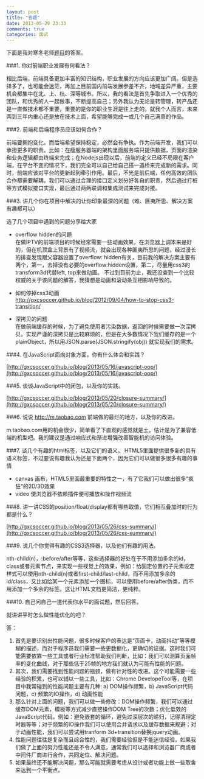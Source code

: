 ```yaml
---
layout: post
title: "答题"
date: 2013-05-29 23:33
comments: true
categories: 面试
---
```

下面是我对寒冬老师[题目](https://github.com/wintercn/blog/issues/5)的答案。


###1. 你对前端职业发展有何看法？

相比后端，前端具备更加丰富的知识结构，职业发展的方向应该更加广阔。但是选择多了，也可能会迷茫，再加上目前国内前端发展参差不齐，地域差异严重，主要机会都集中在北、上、杭、深等城市。所以，我的看法是首先争取进入一个优秀的团队，和优秀的人一起做事，不断提高自己；另外我认为无论是转管理，转产品还是一直做技术都不重要，重要的是你的职业生涯是往上走的。就我个人而言，未来两到三年内重心还是放在技术上面，希望能够完成一或几个自己满意的作品。

###2. 前端和后端程序员应该如何合作？

前端要拥抱变化，而后端希望保持稳定，必然会有争执。作为前端开发，我们可以承担更多的职责。比如：在瘦服务器端的架构里面服务端只提供数据，页面的渲染和业务逻辑都由终端来完成；在Nodejs出现以后，前端的定义已经不局限在客户端，在平台不变的情况下，我们完全可以自己给自己搭一道桥来完成新的需求。同时，前端应该对平台的更新起到牵引作用。最后，不光是前后端，任何高效的团队合作都需要解耦，我们可以通过合理的接口定义划分好各自的职责，然后通过打桩等方式模拟接口实现，最后通过两两联调和集成测试来完成对接。

###3. 讲几个你在项目中解决的让你印象最深的问题（难、匪夷所思、解决方案有趣都可以）

选了几个项目中遇到的问题分享给大家

* overflow hidden的问题  
在做IPTV的前端项目的时候经常需要一些动画效果，在浏览器上调本来是好的，但在机顶盒上背景有了视频流，就会出现各种匪夷所思的问题，经过漫长的排查发现跟父容器设置了overflow: hidden有关，目前我的解决方案主要有两个，第一，去掉没有必要的overflow:hidden设置，第二，尽量用css3的transform3d代替left, top来做动画。 不过到目前为止，我还没查到一个比较权威的关于该问题的解答，我猜想是动画和滚动条互相影响导致的。

* 如何停掉css3动画  
http://gxcsoccer.github.io/blog/2012/09/04/how-to-stop-css3-transition/

* 深拷贝的问题  
在做前端缓存的时候，为了避免使用者污染数据，返回的时候需要做一次深拷贝。实现严谨的深拷贝是比较麻烦的，但是在大多数情况下我们缓存的是一个plainObject，所以用JSON.parse(JSON.stringify(obj)) 就实现我们的需求。

###4. 在JavaScript面向对象方面，你有什么体会和实践？

[http://gxcsoccer.github.io/blog/2013/05/16/javascript-oop/](http://gxcsoccer.github.io/blog/2013/05/16/javascript-oop/)

###5. 谈谈JavaScript中的闭包，以及你的实践。

[http://gxcsoccer.github.io/blog/2013/05/20/closure-summary/](http://gxcsoccer.github.io/blog/2013/05/20/closure-summary/)

###6. 说说 http://m.taobao.com 前端做的最烂的地方，以及你的改进。

m.taobao.com用的机会很少，简单看了下直观的感觉就是土，估计是为了兼容低端的机型吧。我的建议是通过响应式和渐进增强改善智能机的访问体验。

###7. 谈几个有趣的html标签，以及它们的语义。
HTML5里面提供很多新的具有语义标签，不过要说有趣我认为还是下面两个，因为它们可以做很多很多有趣的事情

* canvas 画布，HTML5里面最重要的特性之一，有了它我们可以做出很多“疯狂”的2D/3D效果
* video 使浏览器不依赖插件便可播放和操作视频流

###8. 讲一讲CSS的position/float/display都有哪些取值，它们相互叠加时的行为都是什么？

[http://gxcsoccer.github.io/blog/2013/05/26/css-summary/](http://gxcsoccer.github.io/blog/2013/05/26/css-summary/)

###9. 说几个你觉得有趣的CSS3选择器，以及他们有趣的用法。

nth-child(n)，:before/after等等，这些选择器的好处在于不用添加多余的id，class或者元素节点，来实现一些视觉上的效果，例如：给固定位置的子元素设定样式可以使用nth-child(n)或者first-child/last-child，而不用添加多余的id/class，又比如给某一个元素添加一个图标，可以使用before/after伪类，而不用添加一个多余的标签。这让HTML文档更简洁，更纯粹。

###10. 自己问自己一道代表你水平的面试题，然后回答。

就讲讲平时怎么做性能优化的吧？

答：
1. 首先是要识别出性能问题，很多时候客户的表达是“页面卡，动画抖动”等等模糊的描述，而对于程序员我们需要一些更数据化，更确切的证据。这时我们可能需要依靠一些工具或者行业标准帮助我们判断，比如：我们可以测算页面帧率的变化曲线，对于那些低于25帧的地方我们就认为可能有性能的问题。
2. 其次，我们需要找到性能问题的瓶颈，做有针对性的改进。这个可能需要一些经验的积累，也可以辅以一些工具，比如：Chrome DevelopeTool等，在项目中我常碰到的性能问题主要有几种: a) DOM操作频繁，b) JavaScript代码问题，c) 频繁的IO操作，d) 动画性能   
3. 那么针对上面的问题，我们可以做一些修改：DOM操作频繁，我们可以通过缓存DOM元素，模板等方式减少直接操作DOM Tree的次数；优化低效的JavaScript代码，例如：避免嵌套的循环，避免过深层次的递归，记得清理定时器等等；对于频繁的IO操作我们可以使用合并请求以及缓存数据来规避；对于动画性能，我们可以尝试用tranform 3d+transition替换jquery动画。  
4. 性能问题往往是复杂而且综合性的，我们需要经验但是不能迷信经验，如果我们做了上面的努力性能还是不令人满意，通常我们可以选择和浏览器厂商或者中间件厂商进行合作，共同定位、解决问题。  
5. 如果最终还不能解决问题，那么可能就需要考虑从设计或者功能上做一些取舍来达到一个平衡点。